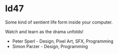 # ld47

Some kind of sentient life form inside your computer.

Watch and learn as the drama unfolds!

* Peter Sperl - Design, Pixel Art, SFX, Programming
* Simon Parzer - Design, Programming
